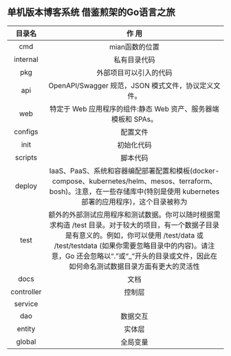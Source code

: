 单机版本博客系统 
借鉴煎架的Go语言之旅
------------
|  目录名 | 作 用|
| :------------: | :------------: |
| cmd  |  mian函数的位置 |
|internal|私有目录代码 |
|pkg|外部项目可以引入的代码 |
|api|OpenAPI/Swagger 规范，JSON 模式文件，协议定义文件。 |
|web|特定于 Web 应用程序的组件:静态 Web 资产、服务器端模板和 SPAs。 |
|configs |配置文件 |
|init |初始化代码 |
|scripts |脚本代码 |
|deploy  |IaaS、PaaS、系统和容器编配部署配置和模板(docker-compose、kubernetes/helm、mesos、terraform、bosh)。注意，在一些存储库中(特别是使用 kubernetes 部署的应用程序)，这个目录被称为 |
|test |额外的外部测试应用程序和测试数据。你可以随时根据需求构造 /test 目录。对于较大的项目，有一个数据子目录是有意义的。例如，你可以使用 /test/data 或 /test/testdata (如果你需要忽略目录中的内容)。请注意，Go 还会忽略以“.”或“_”开头的目录或文件，因此在如何命名测试数据目录方面有更大的灵活性|
|docs  |文档 |
|controller  |控制层 |
|service  | |
|dao  |数据交互 |
|entity  |实体层 |
|global  |全局变量 |
